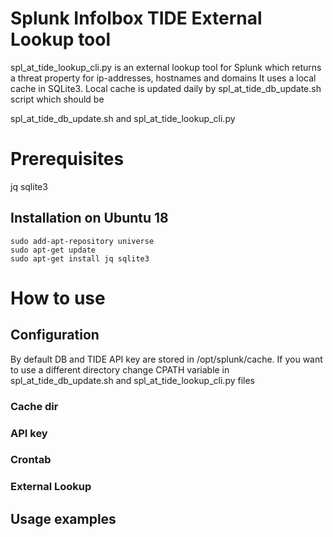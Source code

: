 # Splunk Infolbox TIDE External Lookup tool
spl_at_tide_lookup_cli.py is an external lookup tool for Splunk which returns a threat property for ip-addresses, hostnames and domains
It uses a local cache in SQLite3. Local cache is updated daily by spl_at_tide_db_update.sh script which should be 

spl_at_tide_db_update.sh and spl_at_tide_lookup_cli.py

# Prerequisites 
jq
sqlite3

## Installation on Ubuntu 18
```
sudo add-apt-repository universe
sudo apt-get update
sudo apt-get install jq sqlite3
```

# How to use
## Configuration
By default DB and TIDE API key are stored in /opt/splunk/cache. If you want to use a different directory change CPATH variable in spl_at_tide_db_update.sh and spl_at_tide_lookup_cli.py files
### Cache dir
### API key
### Crontab
### External Lookup

## Usage examples

